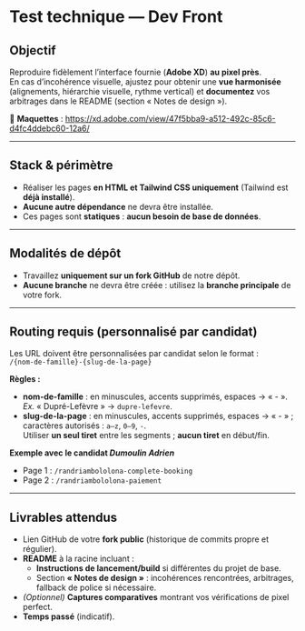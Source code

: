 # Test technique — Dev Front

## Objectif
Reproduire fidèlement l’interface fournie (**Adobe XD**) **au pixel près**.  
En cas d’incohérence visuelle, ajustez pour obtenir une **vue harmonisée** (alignements, hiérarchie visuelle, rythme vertical) et **documentez** vos arbitrages dans le README (section « Notes de design »).

🔗 **Maquettes** : https://xd.adobe.com/view/47f5bba9-a512-492c-85c6-d4fc4ddebc60-12a6/

---

## Stack & périmètre
- Réaliser les pages **en HTML et Tailwind CSS uniquement** (Tailwind est **déjà installé**).
- **Aucune autre dépendance** ne devra être installée.
- Ces pages sont **statiques** : **aucun besoin de base de données**.

---

## Modalités de dépôt
- Travaillez **uniquement sur un fork GitHub** de notre dépôt.
- **Aucune branche** ne devra être créée : utilisez la **branche principale** de votre fork.

---

## Routing requis (personnalisé par candidat)
Les URL doivent être personnalisées par candidat selon le format :  
`/{nom-de-famille}-{slug-de-la-page}`

**Règles :**
- **nom-de-famille** : en minuscules, accents supprimés, espaces → « - ».  
  *Ex.* « Dupré-Lefèvre » → `dupre-lefevre`.
- **slug-de-la-page** : en minuscules, accents supprimés, espaces → « - » ; caractères autorisés : `a–z`, `0–9`, `-`.  
  Utiliser **un seul tiret** entre les segments ; **aucun tiret** en début/fin.

**Exemple avec le candidat *Dumoulin Adrien***
- Page 1 : `/randriambololona-complete-booking`
- Page 2 : `/randriambololona-paiement`

---

## Livrables attendus
- Lien GitHub de votre **fork public** (historique de commits propre et régulier).
- **README** à la racine incluant :
    - **Instructions de lancement/build** si différentes du projet de base.
    - Section **« Notes de design »** : incohérences rencontrées, arbitrages, fallback de police si nécessaire.
- *(Optionnel)* **Captures comparatives** montrant vos vérifications de pixel perfect.
- **Temps passé** (indicatif).
